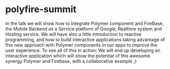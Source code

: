 # polyfire-summit
In the talk we will show how to integrate Polymer component and FireBase, the Mobile Backend as a Service platform of Google, Realtime system and Hosting service. We will have also a little introduction to reactive programming, and how to build interactive applications taking advantage of this new approach with Polymer components in our apps to improve the user experience. To see all of this in action: We will end up developing an interactive application which will show the potential of this awesome synergy Polymer and Firebase, with a collaborative example ;)
